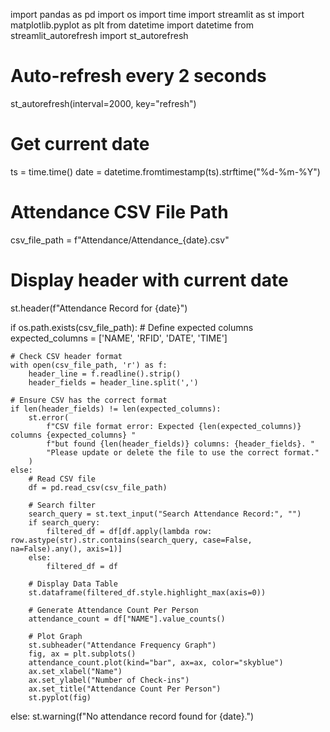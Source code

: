 import pandas as pd
import os
import time
import streamlit as st
import matplotlib.pyplot as plt
from datetime import datetime
from streamlit_autorefresh import st_autorefresh

# Auto-refresh every 2 seconds
st_autorefresh(interval=2000, key="refresh")

# Get current date
ts = time.time()
date = datetime.fromtimestamp(ts).strftime("%d-%m-%Y")

# Attendance CSV File Path
csv_file_path = f"Attendance/Attendance_{date}.csv"

# Display header with current date
st.header(f"Attendance Record for {date}")

if os.path.exists(csv_file_path):
    # Define expected columns
    expected_columns = ['NAME', 'RFID', 'DATE', 'TIME']

    # Check CSV header format
    with open(csv_file_path, 'r') as f:
        header_line = f.readline().strip()
        header_fields = header_line.split(',')

    # Ensure CSV has the correct format
    if len(header_fields) != len(expected_columns):
        st.error(
            f"CSV file format error: Expected {len(expected_columns)} columns {expected_columns} "
            f"but found {len(header_fields)} columns: {header_fields}. "
            "Please update or delete the file to use the correct format."
        )
    else:
        # Read CSV file
        df = pd.read_csv(csv_file_path)

        # Search filter
        search_query = st.text_input("Search Attendance Record:", "")
        if search_query:
            filtered_df = df[df.apply(lambda row: row.astype(str).str.contains(search_query, case=False, na=False).any(), axis=1)]
        else:
            filtered_df = df

        # Display Data Table
        st.dataframe(filtered_df.style.highlight_max(axis=0))

        # Generate Attendance Count Per Person
        attendance_count = df["NAME"].value_counts()

        # Plot Graph
        st.subheader("Attendance Frequency Graph")
        fig, ax = plt.subplots()
        attendance_count.plot(kind="bar", ax=ax, color="skyblue")
        ax.set_xlabel("Name")
        ax.set_ylabel("Number of Check-ins")
        ax.set_title("Attendance Count Per Person")
        st.pyplot(fig)

else:
    st.warning(f"No attendance record found for {date}.")
